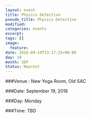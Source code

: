 ```yaml
---
layout: event
title: Physics Detective
pseudo_title: Physics Detective
modified:
categories: events
excerpt:
tags: []
image:
  feature:
date: 2016-09-19T23:17:25+00:00
day: 19
month: SEP
Status: Nearest
---
```


###Venue : New Yoga Room, Old SAC

###Date: September 19, 2016

###Day: Monday

###Time: <i> TBD </i>
